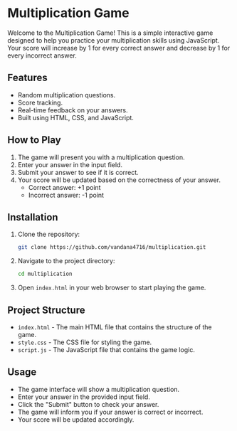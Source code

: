 # Multiplication Game

Welcome to the Multiplication Game! This is a simple interactive game designed to help you practice your multiplication skills using JavaScript. Your score will increase by 1 for every correct answer and decrease by 1 for every incorrect answer.

## Features

- Random multiplication questions.
- Score tracking.
- Real-time feedback on your answers.
- Built using HTML, CSS, and JavaScript.

## How to Play

1. The game will present you with a multiplication question.
2. Enter your answer in the input field.
3. Submit your answer to see if it is correct.
4. Your score will be updated based on the correctness of your answer.
   - Correct answer: +1 point
   - Incorrect answer: -1 point

## Installation

1. Clone the repository:
    ```sh
    git clone https://github.com/vandana4716/multiplication.git
    ```

2. Navigate to the project directory:
    ```sh
    cd multiplication
    ```

3. Open `index.html` in your web browser to start playing the game.

## Project Structure

- `index.html` - The main HTML file that contains the structure of the game.
- `style.css` - The CSS file for styling the game.
- `script.js` - The JavaScript file that contains the game logic.

## Usage

- The game interface will show a multiplication question.
- Enter your answer in the provided input field.
- Click the "Submit" button to check your answer.
- The game will inform you if your answer is correct or incorrect.
- Your score will be updated accordingly.

